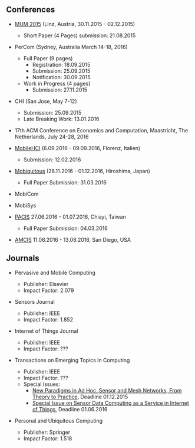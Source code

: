 ## Conferences

* [MUM 2015](http://www.mum-conf.org/2015) (Linz, Austria, 30.11.2015 - 02.12.2015)
  * Short Paper (4 Pages) submission: 21.08.2015


* PerCom (Sydney, Australia March 14-18, 2016)
  * Full Paper (9 pages)
    * Registration: 18.09.2015
    * Submission: 25.09.2015
    * Notification: 30.09.2015
  * Work in Progress (4 pages)
    * Submission: 27.11.2015

* CHI (San Jose, May 7-12)
	* Submission: 25.09.2015
	* Late Breaking Work: 13.01.2016

* 17th ACM Conference on Economics and Computation, Maastricht, The Netherlands, July 24-28, 2016

* [MobileHCI](http://mobilehci.acm.org/2016/calls/papers) (6.09.2016 - 09.09.2016, Florenz, Italien)
  * Submission: 12.02.2016

* [Mobiquitous](http://mobiquitous.org/2016) (28.11.2016 - 01.12.2016, Hiroshima, Japan)
  * Full Paper Submission: 31.03.2016

* MobiCom

* MobiSys

* [PACIS](http://www.pacis2016.org/) 27.06.2016 - 01.07.2016, Chiayi, Taiwan
  * Full Paper Submission: 04.03.2016

* [AMCIS](http://amcis2016.aisnet.org/) 11.08.2016 - 13.08.2016, San Diego, USA

## Journals

* Pervasive and Mobile Computing
  * Publisher: Elsevier
  * Impact Factor: 2.079

* Sensors Journal
  * Publisher: IEEE
  * Impact Factor: 1.852

* Internet of Things Journal
  * Publisher: IEEE
  * Impact Factor: ???

* Transactions on Emerging Topics in Computing
  * Publisher: IEEE
  * Impact Factor: ???
  * Special Issues:
    * [New Paradigms in Ad Hoc, Sensor and Mesh Networks, From Theory to Practice](http://www.computer.org/cms/Computer.org/transactions/cfps/cfp_tetcsi_npahsmntp.pdf), Deadline 01.12.2015
    * [Special Issue on Sensor Data Computing as a Service in Internet of Things](http://www.computer.org/cms/Computer.org/transactions/cfps/cfp_tetcsi_sdcsiot.pdf), Deadline 01.06.2016

* Personal and Ubiquitous Computing
  * Publisher: Springer
  * Impact Factor: 1.518
